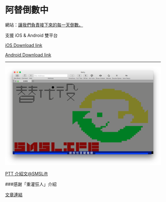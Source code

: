# 阿替倒數中

網站：[讓我們負責接下來的每一天倒數。](http://smscount.lol)

支援 iOS & Android 雙平台

[iOS Download link](https://itunes.apple.com/us/app/a-ti-dao-shu-zhong/id1032930906?l=zh&ls=1&mt=8)

[Android Download link](https://play.google.com/store/apps/details?id=tpentrepreneur.app.smscount)

----

![SMSLife](sms-board.png)

[PTT 介紹文@SMSLift](https://www.ptt.cc/bbs/SMSlife/M.1444877992.A.C23.html)

###感謝「重灌狂人」介紹

[文章連結](https://briian.com/32802/smscount.html)

